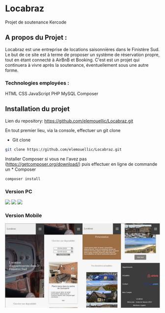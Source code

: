 # Locabraz
Projet de soutenance Kercode

## A propos du Projet : 

Locabraz est une entreprise de locations saisonnières dans le Finistère Sud.
Le but de ce site est à terme de proposer un système de réservation propre, tout en étant connecté à AirBnB et Booking.
C'est est un projet qui continuera à vivre après la soutenance, éventuellement sous une autre forme.

### Technologies employées :

HTML
CSS
JavaScript
PHP
MySQL
Composer

## Installation du projet

Lien du repository:
https://github.com/elemouellic/Locabraz.git

En tout premier lieu, via la console, effectuer un git clone

* Git clone
```sh
git clone https://github.com/elemouellic/Locabraz.git
```

Installer Composer si vous ne l'avez pas (https://getcomposer.org/download/) puis effectuer en ligne de commande un * Composer
```sh
composer install
```


### Version PC
<img src="screenshots/home1.jpg">
<img src="screenshots/home2.jpg">
<img src="screenshots/home3.jpg">

### Version Mobile
<img src="screenshots/home-small.jpg">
